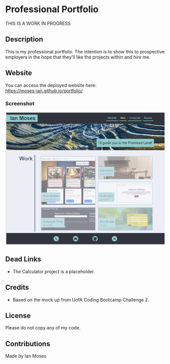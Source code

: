 # Professional Portfolio

THIS IS A WORK IN PROGRESS

## Description

This is my professional portfolio. The intention is to show this to prospective employers in the hope that they'll like the projects within and hire me. 

## Website

You can access the deployed website here:
<br>
https://moses-ian.github.io/portfolio/

### Screenshot

![screenshot](./assets/images/screenshot.png)

## Dead Links

* The Calculator project is a placeholder.

## Credits

* Based on the mock up from UofA Coding Bootcamp Challenge 2.

## License

Please do not copy any of my code.

## Contributions

Made by Ian Moses